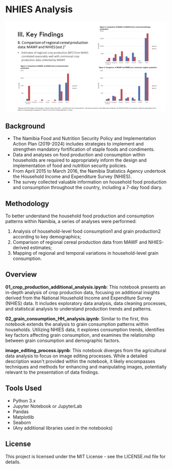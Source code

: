 # NHIES Analysis

![Results](NHIES_Parts_1-2.jpg)

## Background
- The Namibia Food and Nutrition Security Policy and Implementation Action Plan (2019-2024) includes strategies to implement and strengthen mandatory fortification of staple foods and condiments.
- Data and analyses on food production and consumption within households are required to appropriately inform the design and implementation of food and nutrition security policies.
- From April 2015 to March 2016, the Namibia Statistics Agency undertook the Household Income and Expenditure Survey (NHIES).
- The survey collected valuable information on household food production and consumption throughout the country, including a 7-day food diary.

## Methodology
To better understand the household food production and consumption patterns within Namibia, a series of analyses were performed:
1. Analysis of household-level food consumption1 and grain production2 according to key demographics;
2. Comparison of regional cereal production data from MAWF and NHIES-derived estimates;
3. Mapping of regional and temporal variations in household-level grain consumption.

## Overview

**01_crop_production_additional_analysis.ipynb**: This notebook presents an in-depth analysis of crop production data, focusing on additional insights derived from the National Household Income and Expenditure Survey (NHIES) data. It includes exploratory data analysis, data cleaning processes, and statistical analysis to understand production trends and patterns.

**02_grain_consumption_HH_analysis.ipynb**: Similar to the first, this notebook extends the analysis to grain consumption patterns within households. Utilizing NHIES data, it explores consumption trends, identifies key factors affecting grain consumption, and examines the relationship between grain consumption and demographic factors.

**image_editing_process.ipynb**: This notebook diverges from the agricultural data analysis to focus on image editing processes. While a detailed description wasn't provided within the notebook, it likely encompasses techniques and methods for enhancing and manipulating images, potentially relevant to the presentation of data findings.


## Tools Used

- Python 3.x
- Jupyter Notebook or JupyterLab
- Pandas
- Matplotlib
- Seaborn
- (Any additional libraries used in the notebooks)


## License

This project is licensed under the MIT License - see the LICENSE.md file for details.
